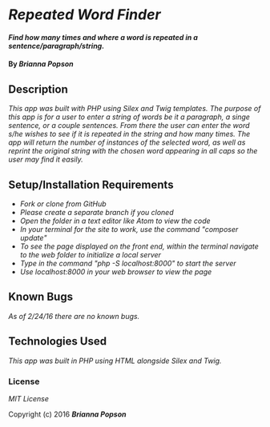 # _Repeated Word Finder_

#### _Find how many times and where a word is repeated in a sentence/paragraph/string._

#### By _**Brianna Popson**_

## Description

_This app was built with PHP using Silex and Twig templates. The purpose of this app is for a user to enter a string of words be it a paragraph, a singe sentence, or a couple sentences. From there the user can enter the word s/he wishes to see if it is repeated in the string and how many times. The app will return the number of instances of the selected word, as well as reprint the original string with the chosen word appearing in all caps so the user may find it easily._

## Setup/Installation Requirements

* _Fork or clone from GitHub_
* _Please create a separate branch if you cloned_
* _Open the folder in a text editor like Atom to view the code_
* _In your terminal for the site to work, use the command "composer update"_
* _To see the page displayed on the front end, within the terminal navigate to the web folder to initialize a local server_
* _Type in the command "php -S localhost:8000" to start the server_
* _Use localhost:8000 in your web browser to view the page_


## Known Bugs

_As of 2/24/16 there are no known bugs._

## Technologies Used

_This app was built in PHP using HTML alongside Silex and Twig._

### License

*MIT License*

Copyright (c) 2016 **_Brianna Popson_**
